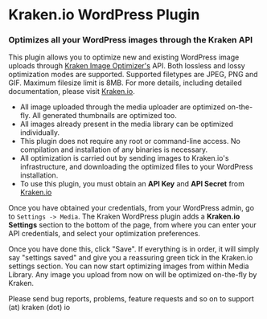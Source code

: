 # Kraken.io WordPress Plugin

### Optimizes all your WordPress images through the Kraken API

This plugin allows you to optimize new and existing WordPress image uploads through [Kraken Image Optimizer's](https://kraken.io) API.
Both lossless and lossy optimization modes are supported. Supported filetypes are JPEG, PNG and GIF. Maximum filesize limit is 8MB. For more details, including detailed documentation, please visit [Kraken.io](https://kraken.io).

 - All image uploaded through the media uploader are optimized on-the-fly. All generated thumbnails are optimized too.
 - All images already present in the media library can be optimized individually.
 - This plugin does not require any root or command-line access. No compilation and installation of any binaries is necessary.
 - All optimization is carried out by sending images to Kraken.io's infrastructure, and downloading the optimized files to your WordPress installation.
 - To use this plugin, you must obtain an **API Key** and **API Secret** from [Kraken.io](https://kraken.io)


Once you have obtained your credentials, from your WordPress admin, go to `Settings -> Media`.
The Kraken WordPress plugin adds a **Kraken.io Settings** section to the bottom of the page, from where you can enter your API credentials, and select your optimization preferences.

Once you have done this, click "Save". If everything is in order, it will simply say "settings saved" and give you a reassuring green tick in the Kraken.io settings section. You can now start optimizing images from within Media Library. Any image you upload from now on will be optimized on-the-fly by Kraken.

Please send bug reports, problems, feature requests and so on to support (at) kraken (dot) io

